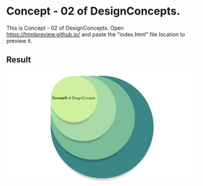 Concept - 02 of DesignConcepts.
==============================

This is Concept - 02 of DesignConcepts.
Open https://htmlpreview.github.io/ and paste the "index.html" file location to preview it.

Result
-----------
<p align="center">
  <img src="c02.png"/>
</p>
